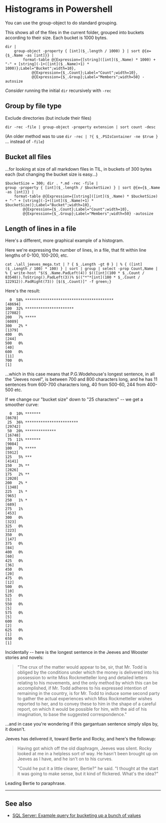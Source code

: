 ﻿# Histograms in Powershell

You can use the group-object to do standard grouping.

This shows all of the files in the current folder, grouped into buckets according to their size.
Each bucket is 1000 bytes.

	dir |
		group-object -property { [int]($_.length / 1000) } | sort @{e={$_.Name -as [int]}} |
			format-table @{Expression={[string]([int]($_.Name) * 1000) + "-" + [string](-1+([int]($_.Name)+1) * 1000)};Label="Bucket";width=10},
				@{Expression={$_.Count};Label="Count";width=10},
				@{Expression={$_.Group};Label="Members";width=50} -autosize

*Consider* running the initial `dir` recursively with `-rec`

## Group by file type

Exclude directories (but include their files)

	dir -rec -file | group-object -property extension | sort count -desc

(An older method was to use `dir -rec | ?{ $_.PSIsContainer -ne $true } ` ... instead of `-file`)

## Bucket all files
...for looking at size of all markdown files in TIL, in buckets of 300 bytes each (but changing the bucket size is easy...)

	$bucketSize = 300; dir . *.md -rec -file |
	group -property { [int]($_.length / $bucketSize) } | sort @{e={$_.Name -as [int]}} |
		format-table @{Expression={[string]([int]($_.Name) * $bucketSize) + "-" + [string](-1+([int]($_.Name)+1) * $bucketSize)};Label="Bucket";width=10},
			@{Expression={$_.Count};Label="Count";width=10},
			@{Expression={$_.Group};Label="Members";width=50} -autosize


## Length of lines in a file

Here's a different, more graphical example of a histogram.

Here we're expressing the number of lines, in a file, that fit within line lengths of 0-100, 100-200, etc.

	cat .\all_jeeves_mega.txt | ? { $_.Length -gt 0 } | % { ([int]($_.Length / 100) * 100) } | sort | group | select -prop Count,Name | % { write-host "$($_.Name.PadLeft(4)) $(([int](100 * $_.Count / 83540)).ToString().PadLeft(3))% $(("*"*[int](100 * $_.Count / 122912)).PadRight(73)) [$($_.Count)]" -f green;}

Here's the result:

	  0  58% ****************************************                                  [48694]
	100  32% **********************                                                    [27082]
	200   7% *****                                                                     [6089]
	300   2% *                                                                         [1379]
	400   0%                                                                           [244]
	500   0%                                                                           [40]
	600   0%                                                                           [11]
	700   0%                                                                           [1]

...which in this case means that P.G.Wodehouse's longest sentence, in all the "Jeeves novel", is between 700 and 800 characters long, and he has 11 sentences from 600-700 characters long, 40 from 500-60, 244 from 400-500 etc.

If we change our "bucket size" down to "25 characters" -- we get a smoother curve:


      0  10% *******                                                                   [8678]
     25  36% ************************                                                  [29742]
     50  20% **************                                                            [16748]
     75  11% *******                                                                   [9084]
    100   7% *****                                                                     [5912]
    125   5% ***                                                                       [4141]
    150   3% **                                                                        [2826]
    175   2% **                                                                        [2020]
    200   2% *                                                                         [1348]
    225   1% *                                                                         [965]
    250   1% *                                                                         [689]
    275   1%                                                                           [453]
    300   0%                                                                           [323]
    325   0%                                                                           [223]
    350   0%                                                                           [147]
    375   0%                                                                           [84]
    400   0%                                                                           [60]
    425   0%                                                                           [36]
    450   0%                                                                           [20]
    475   0%                                                                           [12]
    500   0%                                                                           [10]
    525   0%                                                                           [5]
    550   0%                                                                           [5]
    575   0%                                                                           [5]
    600   0%                                                                           [2]
    625   0%                                                                           [1]
    650   0%                                                                           [1]



Incidentally -- here is the longest sentence in the Jeeves and Wooster stories and novels:



> "The crux of the matter would appear to be, sir, that Mr. Todd is obliged by the conditions under which the money is delivered into his possession to write Miss Rockmetteller long and detailed letters relating to his movements, and the only method by which this can be accomplished, if Mr. Todd adheres to his expressed intention of remaining in the country, is for Mr. Todd to induce some second party to gather the actual experiences which Miss Rockmetteller wishes reported to her, and to convey these to him in the shape of a careful report, on which it would be possible for him, with the aid of his imagination, to base the suggested correspondence."

...and in case you're wondering if this gargantuan sentence simply slips by, it doesn't.

Jeeves has delivered it, toward Bertie and Rocky, and here's the followup:

> Having got which off the old diaphragm, Jeeves was silent. Rocky looked at me in a helpless sort of way. He hasn't been brought up on Jeeves as I have, and he isn't on to his curves.
>
> "Could he put it a little clearer, Bertie?" he said. "I thought at the start it was going to make sense, but it kind of flickered. What's the idea?"

Leading Bertie to paraphrase.

-----

## See also

- [SQL Server: Example query for bucketing up a bunch of values](../sql_server/histogram.md)